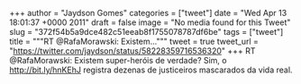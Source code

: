 
+++
author = "Jaydson Gomes"
categories = ["tweet"]
date = "Wed Apr 13 18:01:37 +0000 2011"
draft = false
image = "No media found for this Tweet"
slug = "372f54b5a9dce482c51eeab8f1755078787df6be"
tags = ["tweet"]
title = """RT @RafaMorawski: Existem..."""
tweet = true
tweet_url = "https://twitter.com/jaydson/status/58228359716536320"
+++
RT @RafaMorawski: Existem super-heróis de verdade? Sim, o http://bit.ly/hnKEhJ registra dezenas de justiceiros mascarados da vida real.
